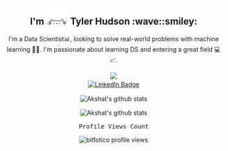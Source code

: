 <div id="header" align="center">
  
  <h2 align="center">
    I'm 
    <img alt="popup_cat" src="https://github.com/bitfotico/bitfotico/blob/main/giphy.webp" width="50">
    Tyler Hudson :wave::smiley:
  </h2>

I'm a Data Scientist📊, looking to solve real-world problems with machine learning 🤖🧠. I'm passionate about learning DS and entering a great field 💻📈.
  
  <img src="https://media.giphy.com/media/M9gbBd9nbDrOTu1Mqx/giphy.gif" width="100"/>
  
  <div id="badges">
  <a href="https://www.linkedin.com/in/tyler-j-hudson/">
    <img src="https://img.shields.io/badge/LinkedIn-blue?style=for-the-badge&logo=linkedin&logoColor=white" alt="LinkedIn Badge"/>
  </a>
</div>

<p align="center">
  <img align="center" alt="Akshat's github stats" src="https://github-readme-stats.anuraghazra1.vercel.app/api?username=bitfotico&show_icons=true&include_all_commits=true&bg_color=30,434343,000000&title_color=fe428e&text_color=f1f1eb"  />
</p>
  
<p align="center">
  <img align="center" alt="Akshat's github stats" src="https://github-readme-stats.anuraghazra1.vercel.app/api/top-langs/?username=bitfotico&layout=compact&langs_count=10&hide=html,css&bg_color=30,000000,434343&title_color=fe428e&text_color=f1f1eb" />
</p>

<p align="center"> 
  <samp>
    Profile Views Count
  </samp>
</p>

<p align="center"> 
  <img src="https://profile-counter.glitch.me/bitfotico/count.svg" alt="bitfotico profile views" /> 
</p>
